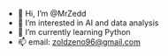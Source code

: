 - 👋 Hi, I’m @MrZedd
- 👀 I’m interested in AI and data analysis
- 🌱 I’m currently learning Python
- 📫 email: zoldzeno96@gmail.com

<!---
MrZedd/MrZedd is a ✨ special ✨ repository because its `README.md` (this file) appears on your GitHub profile.
You can click the Preview link to take a look at your changes.
--->
